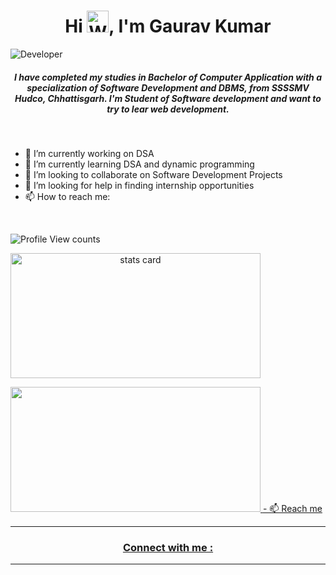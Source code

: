 <h1 align="center">Hi <img src="https://raw.githubusercontent.com/nixin72/nixin72/master/wave.gif" 
         alt="Waving hand animated gif"
         height="35"
         width="35" />, I'm Gaurav Kumar
</h1>

<img src="https://pixan198.github.io/images/Developer.gif" alt="Developer" />
<h5 align="center">
I have completed my studies in Bachelor of Computer Application with a specialization of Software Development and DBMS, from SSSSMV Hudco, Chhattisgarh. I'm Student of Software development and want to try to lear web development. 
</h5>
<br>

- 🔭 I’m currently working on DSA
- 🌱 I’m currently learning DSA and dynamic programming
- 👯 I’m looking to collaborate on Software Development Projects 
- 🤔 I’m looking for help in finding internship opportunities
- 📫 How to reach me: 
<br>

<p align="left"> <img src="https://komarev.com/ghpvc/?username=Gauravkumar1502&label=Profile%20views&color=0e75b6&style=flat" alt="Profile View counts" /> </p>
<p>
<a align= "center" href="https://github.com/Gauravkumar1502">
         
<img alt= "stats card" height="200px" width="400" src="https://github-readme-streak-stats.herokuapp.com/?user=Gauravkumar1502&theme=neon-palenight&hide_border=false&properties=border">
         
<!---    Add image or gif here..!!!
         <img align="right" height="350" width="400" src="" /> </a>
--->    
         
</p>
         
<img height="200px" width="400" src="https://github-readme-stats.vercel.app/api?username=GauravKumar1502&count_private=true&theme=bear&show_icons=true" />
<!---
<p align="left"> <a href="https://twitter.com/Gauravkuma_r" target="_blank"><img src="https://img.shields.io/twitter/follow/Gauravkuma_r?logo=twitter&style=for-the-badge"/></a> </p>
--->
- 📫 Reach me <!---**gauravkumar15021999@gmail.com**--->
<br>
         
<hr>
         <h3 align="center">Connect with me : </h3>


<hr>
